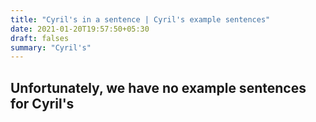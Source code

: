 ```yaml
---
title: "Cyril's in a sentence | Cyril's example sentences"
date: 2021-01-20T19:57:50+05:30
draft: falses
summary: "Cyril's"
---
```

## Unfortunately, we have no example sentences for Cyril's                 
